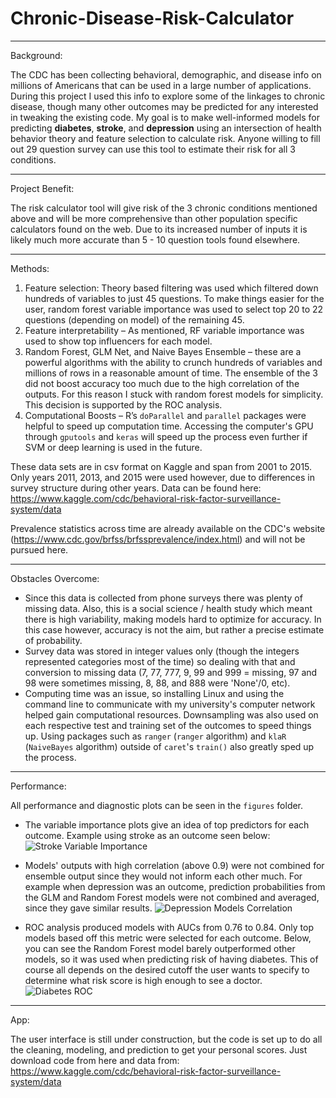 ﻿# Chronic-Disease-Risk-Calculator

----

Background:

The CDC has been collecting behavioral, demographic, and disease info on millions of Americans that can be used in a large number of applications. During this project I used this info to explore some of the linkages to chronic disease, though many other outcomes may be predicted for any interested in tweaking the existing code. My goal is to make well-informed models for predicting **diabetes**, **stroke**, and **depression** using an intersection of health behavior theory and feature selection to calculate risk. Anyone willing to fill out 29 question survey can use this tool to estimate their risk for all 3 conditions. 

----

Project Benefit:

The risk calculator tool will give risk of the 3 chronic conditions mentioned above and will be more comprehensive than other population specific calculators found on the web. Due to its increased number of inputs it is likely much more accurate than 5 - 10 question tools found elsewhere. 

----

Methods:

1.	Feature selection: Theory based filtering was used which filtered down hundreds of variables to just 45 questions. To make things easier for the user, random forest variable importance was used to select top 20 to 22 questions (depending on model) of the remaining 45.
2.	Feature interpretability – As mentioned, RF variable importance was used to show top influencers for each model.
3.	Random Forest, GLM Net, and Naive Bayes Ensemble – these are a powerful algorithms with the ability to crunch hundreds of variables and millions of rows in a reasonable amount of time. The ensemble of the 3 did not boost accuracy too much due to the high correlation of the outputs. For this reason I stuck with random forest models for simplicity. This decision is supported by the ROC analysis.
4.	Computational Boosts – R’s `doParallel` and `parallel` packages were helpful to speed up computation time. Accessing the computer's GPU through `gputools` and `keras` will speed up the process even further if SVM or deep learning is used in the future.

These data sets are in csv format on Kaggle and span from 2001 to 2015. Only years 2011, 2013, and 2015 were used however, due to differences in survey structure during other years. Data can be found here: https://www.kaggle.com/cdc/behavioral-risk-factor-surveillance-system/data

Prevalence statistics across time are already available on the CDC's website (https://www.cdc.gov/brfss/brfssprevalence/index.html) and will not be pursued here. 

----

Obstacles Overcome:

* Since this data is collected from phone surveys there was plenty of missing data. Also, this is a social science / health study which meant there is high variability, making models hard to optimize for accuracy. In this case however, accuracy is not the aim, but rather a precise estimate of probability. 
* Survey data was stored in integer values only (though the integers represented categories most of the time) so dealing with that and conversion to missing data (7, 77, 777, 9, 99 and 999 = missing, 97 and 98 were sometimes missing, 8, 88, and 888 were 'None'/0, etc).
* Computing time was an issue, so installing Linux and using the command line to communicate with my university's computer network helped gain computational resources. Downsampling was also used on each respective test and training set of the outcomes to speed things up. Using packages such as `ranger` (`ranger` algorithm) and `klaR` (`NaiveBayes` algorithm) outside of `caret`'s `train()` also greatly sped up the process.

----

Performance:

All performance and diagnostic plots can be seen in the `figures` folder.

* The variable importance plots give an idea of top predictors for each outcome. Example using stroke as an outcome seen below:
![Stroke Variable Importance](https://github.com/tmbluth/Chronic-Disease-Risk-Calculator/blob/master/figures/strk_var_imp.png)

* Models' outputs with high correlation (above 0.9) were not combined for ensemble output since they would not inform each other much. For example when depression was an outcome, prediction probabilities from the GLM and Random Forest models were not combined and averaged, since they gave similar results.
![Depression Models Correlation](https://github.com/tmbluth/Chronic-Disease-Risk-Calculator/blob/master/figures/dep_cor.png)

* ROC analysis produced models with AUCs from 0.76 to 0.84. Only top models based off this metric were selected for each outcome. Below, you can see the Random Forest model barely outperformed other models, so it was used when predicting risk of having diabetes. This of course all depends on the desired cutoff the user wants to specify to determine what risk score is high enough to see a doctor.
![Diabetes ROC](https://github.com/tmbluth/Chronic-Disease-Risk-Calculator/blob/master/figures/db_rocs.png)

----

App:

The user interface is still under construction, but the code is set up to do all the cleaning, modeling, and prediction to get your personal scores. Just download code from here and data from: https://www.kaggle.com/cdc/behavioral-risk-factor-surveillance-system/data
